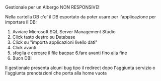 Gestionale per un Albergo NON RESPONSIVE!

Nella cartella DB  c'e' il DB esportato da poter usare per l'applicazione per importare il DB:

1. Avviare Microsoft SQL Server Management Studio
2. Click tasto destro su Database
3. Click su "importa applicazioni livello dati"
4. Click avanti
5. sfoglia e cercare il file bacpac
6.fare avanti fino alla fine
7. Buon DB!


Il gestionale presenta alcuni bug tipo il redirect dopo l'aggiunta servizio o l'aggiunta prenotazioni che porta alla home vuota 
